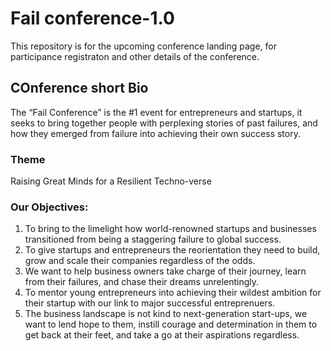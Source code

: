 # Fail conference-1.0
This repository is for the upcoming conference landing page, for participance registraton and other details of the conference. 

## COnference short Bio
The “Fail Conference” is the #1 event for entrepreneurs and startups, it seeks to bring together people with perplexing stories of past failures, and how they emerged from failure into achieving their own success story. 

### Theme
Raising Great Minds for a Resilient Techno-verse

### Our Objectives:
1. To bring to the limelight how world-renowned startups and businesses transitioned from being a staggering failure to global success. 
2. To give startups and entrepreneurs the reorientation they need to build, grow and scale their companies regardless of the odds. 
3. We want to help business owners take charge of their journey, learn from their failures, and chase their dreams unrelentingly. 
4. To mentor young entrepreneurs into achieving their wildest ambition for their startup with our link to major successful entreprenuers. 
5. The business landscape is not kind to next-generation start-ups, we want to lend hope to them, instill courage and determination in them to get back at their feet, and take a go at their aspirations regardless. 
